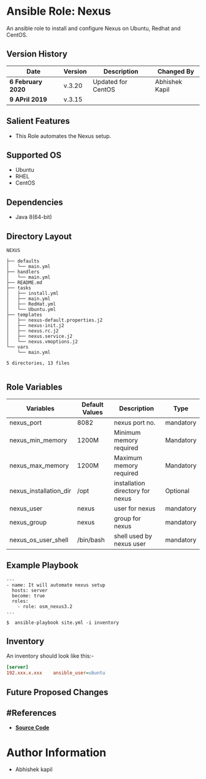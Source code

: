 Ansible Role: Nexus
===================
An ansible role to install and configure Nexus on Ubuntu, Redhat and CentOS.

Version History
---------------

|**Date**| **Version**| **Description**| **Changed By** |
|----------|---------|---------------|-----------------|
|**6 February 2020** | v.3.20 |Updated for CentOS | Abhishek Kapil|
|**9 APril 2019** | v.3.15 | |

Salient Features
----------------

- This Role automates the Nexus setup.


Supported OS
------------

* Ubuntu
* RHEL
* CentOS

Dependencies
------------

* Java 8(64-bit)


Directory Layout
----------------
```
NEXUS

├── defaults
│   └── main.yml
├── handlers
│   └── main.yml
├── README.md
├── tasks
│   ├── install.yml
│   ├── main.yml
│   ├── RedHat.yml
│   └── Ubuntu.yml
├── templates
│   ├── nexus-default.properties.j2
│   ├── nexus-init.j2
│   ├── nexus.rc.j2
│   ├── nexus.service.j2
│   └── nexus.vmoptions.j2
└── vars
    └── main.yml

5 directories, 13 files


```

Role Variables
--------------


|**Variables**| **Default Values**| **Description**| **Type**|
|----------|---------|---------------|-----------|
| nexus_port |8082 | nexus port no. | mandatory |
| nexus_min_memory | 1200M | Minimum memory required | Mandatory |
| nexus_max_memory | 1200M | Maximum memory required | Mandatory |
| nexus_installation_dir | /opt | installation directory for nexus  | Optional |
| nexus_user | nexus | user for nexus | mandatory |
| nexus_group | nexus | group for nexus | mandatory |
|nexus_os_user_shell | /bin/bash| shell used by nexus user | mandatory |

 
Example Playbook
----------------
```
---
- name: It will automate nexus setup
  hosts: server
  become: true
  roles:
    - role: osm_nexus3.2
...

$  ansible-playbook site.yml -i inventory

```

Inventory
----------
An inventory should look like this:-
```ini
[server]                 
192.xxx.x.xxx    ansible_user=ubuntu 
```

Future Proposed Changes
-----------------------


#References
-------------

* **[Source Code](https://www.vogella.com/tutorials/Nexus/article.html)**



# Author Information

* Abhishek kapil 

